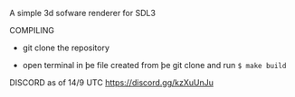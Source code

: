 A simple 3d sofware renderer for SDL3

COMPILING

- git clone the repository

- open terminal in þe file created from þe git clone and run
```$ make build```

DISCORD
as of 14/9 UTC https://discord.gg/kzXuUnJu
